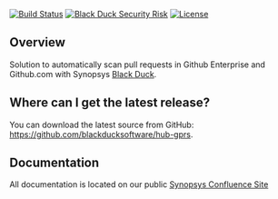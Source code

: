 [![Build Status](https://travis-ci.org/blackducksoftware/hub-gprs.svg?branch=master)](https://travis-ci.org/blackducksoftware/hub-gprs)
[![Black Duck Security Risk](https://copilot.blackducksoftware.com/github/repos/blackducksoftware/hub-gprs/branches/master/badge-risk.svg)](https://copilot.blackducksoftware.com/github/repos/blackducksoftware/hub-gprs/branches/master)
[![License](https://img.shields.io/badge/License-Apache%202.0-blue.svg)](https://spdx.org/licenses/Apache-2.0)


## Overview ##
Solution to automatically scan pull requests in Github Enterprise and Github.com with Synopsys [Black Duck](https://www.synopsys.com/software-integrity/security-testing/software-composition-analysis.html).

## Where can I get the latest release? ##
You can download the latest source from GitHub: https://github.com/blackducksoftware/hub-gprs.

## Documentation ##
All documentation is located on our public [Synopsys Confluence Site](https://synopsys.atlassian.net/wiki/spaces/PARTNERS/pages/7471140/Black+Duck+GitHub+Pull+Request+Scanner)
